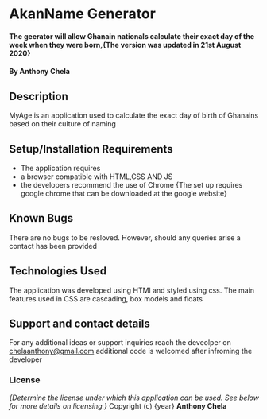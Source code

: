 # AkanName Generator
#### The geerator will allow Ghanain nationals calculate their exact day of the week when they were born,{The version was updated in 21st August 2020}
#### By Anthony Chela
## Description 
MyAge is an application used to calculate the exact day of birth of Ghanains based on their culture of naming
## Setup/Installation Requirements
* The application requires
* a browser compatible with HTML,CSS AND JS
* the developers recommend the use of Chrome
{The set up requires google chrome that can be downloaded at the google website}
## Known Bugs
There are no bugs to be resloved. However, should any queries arise a contact has been provided 
## Technologies Used
The application was developed using HTMl and styled using css. The main features used in CSS are cascading, box models and floats
## Support and contact details
For any additional ideas or support inquiries reach the deveolper on chelaanthony@gmail.com additional code is welcomed after infroming the developer
### License
*{Determine the license under which this application can be used.  See below for more details on licensing.}*
Copyright (c) {year} **Anthony Chela**
